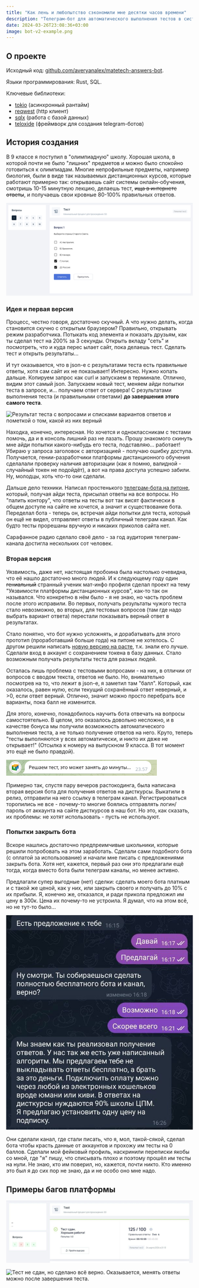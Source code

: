 ```yaml
---
title: "Как лень и любопытство сэкономили мне десятки часов времени"
description: "Телеграм-бот для автоматического выполнения тестов в системе онлайн-обучения"
date: 2024-03-26T23:08:36+03:00
image: bot-v2-example.png
---
```


## О проекте

Исходный код:
[github.com/averyanalex/matetech-answers-bot](https://github.com/averyanalex/matetech-answers-bot).

Языки программирования: Rust, SQL.

Ключевые библиотеки:
* [tokio](https://tokio.rs/) (асинхронный рантайм)
* [reqwest](https://github.com/seanmonstar/reqwest) (http клиент)
* [sqlx](https://github.com/launchbadge/sqlx) (работа с базой данных)
* [teloxide](https://github.com/teloxide/teloxide) (фреймворк для создания
telegram-ботов)

## История создания

В 9 классе я поступил в "олимпиадную" школу. Хорошая школа, в которой почти не
было "лишних" предметов и можно было спокойно готовиться к олимпиадам. Многие
непрофильные предметы, например биология, были в виде так называемых
дистанционных курсов, которые работают примерно так: открываешь сайт системы
онлайн-обучения, смотришь 10-15 минутную лекцию, делаешь тест, ~~ища в интернете
ответы~~, и получаешь свои кровные 80-100% правильных ответов.

![Пример того, как выглядит тест](test-example.png)

### Идея и первая версия

Процесс, честно говоря, достаточно скучный. А что нужно делать, когда становится
скучно с открытым браузером? Правильно, открывать режим разработчика. Потыкать
код элемента и показать друзьям, как ты сделал тест на 200% за 3 секунды.
Открыть вкладу "сеть" и посмотреть, что и куда перес    ылает сайт, пока делаешь
тест. Сделать тест и открыть результаты...

И тут оказывается, что в json-е с результатами теста есть правильные ответы,
хотя сам сайт их не показывает! Интересно. Нужно копать дальше. Копируем запрос
как curl и запускаем в терминале. Отлично, видим этот самый json. Запускаем
новый тест, меняем айди попытки теста в запросе, и... получаем ответ от сервера!
С результатами выполнения теста (и правильными ответами) **до завершения этого
самого теста**.

![Результат теста с вопросами и списками вариантов ответов и пометкой о том,
какой из них верный](result-question.png)

Находка, конечно, интересная. Но хочется и одноклассникам с тестами помочь, да и
в консоль лишний раз не лазать. Прошу знакомого скинуть мне айди попытки
какого-нибудь его теста, подставляю... работает! Убираю у запроса заголовок с
авторизацией - получаю ошибку доступа. Получается, гении-разработчики платформы
дистанционного обучения сделалали проверку наличия авторизации (как я помню,
валидной - случайный токен не подойдёт), а вот на права доступа успешно забили.
Ну, молодцы, хоть что-то они сделали.

Дальше дело техники. Написал простенького [телеграм-бота на
питоне](https://github.com/averyanalex/matetech-answers-bot/tree/legacy),
который, получая айди теста, присылал ответы на все вопросы. Но "палить
контору", что ответы на тесты вот так висят фактически в общем доступе на сайте
не хочется, а значит и существование бота. Переделал бота - теперь он, встречая
айди попытки для теста, который он ещё не видел, отправляет ответы в публичный
телеграм канал. Как будто тесты прорешаны вручную и никаких приколов сайта нет.

Сарафанное радио сделало своё дело - за год аудитория телеграм-канала достигла
нескольких сот человек.

### Вторая версия

Уязвимость, даже нет, настоящая пробоина была настолько очевидна, что её нашло
достаточно много людей. И к следующему году один ~~гениальный~~ странный ученик
мат-инфо профиля сделал проект на тему "Уязвимости платформы дистанционных
курсов", как-то так он назывался. Что конкретно в нём было - я не знаю, но часть
проблем  после этого исправили. Во первых, получать результаты чужого теста
стало невозможно, во вторых, для тестовых вопросов (там где надо выбрать вариант
ответа) перестали показывать верный ответ в результатах.

Стало понятно, что бот нужно усложнять, и дорабатывать для этого прототип
(проработавший больше года) на питоне не хотелось. С другом решили написать
[новую версию на расте](https://github.com/averyanalex/matetech-answers-bot),
т.к. знали его лучше. Сделали вход в аккаунт с сохранением токена в базу данных.
Стало возможным получать результаты теста для разных людей.

Осталась лишь проблема с тестовыми вопросами - на них, в отличии от вопросов с
вводом текста, ответов не было. Но, внимательно посмотрев на то, что лежит в
json-е, я заметил там "балл". Который, как оказалось, равен нулю, если текущий
сохранённый ответ неверный, и >0, если ответ верный. Отлично, значит можно
просто перебрать все варианты, пока балл не изменится.

Для этого, конечно, понадобилось научить бота отвечать на вопросы
самостоятельно. В целом, это оказалось довольно несложно, и в качестве бонуса мы
получили возможность автоматического выполнения теста, а не только получение
ответов на него. Круто, теперь "тесты выполняются у всех автоматически, и никто
их двже не открывает!" (Отсылка к номеру на выпускном 9 класса. В тот момент это
ещё не было правдой).

![Бот трудится](bot-solving.png)

Примерно так, спустя пару вечеров растокодинга, была написана вторая версия бота
для получения ответов на дисткурсы. Выкатили в релиз, отправили на него ссылку в
телеграм канал. Регистрироваться торопились не все - почему-то многие боялись
отправлять логин/пароль от аккаунта на сайте дисткурсов в наш бот. Но это, как
сказать, их проблемы: не хотят использовать - пусть не используют.

### Попытки закрыть бота

Вскоре нашлись достаточно предпреимчивые школьники, которые решили попробовать
на этом заработать. Сделали сами подобного бота (с оплатой за использование) и
начали мне писать с предложениями закрыть бота. Хотя нет, кажется, первый раз
они это предлагали ещё тогда, когда вместо бота были телеграм каналы, но менее
активно.

Предлагали супер выгодные (нет) сделки: сделать моего бота платным и с такой же
ценой, как у них, или закрыть своего и получать до 10% с их прибыли. Я, конечно
же, отказался, и ради прикола предложил им цену в 300к. Цена их почему-то не
устроила. Я думал, что на этом всё, но не тут-то было...

![Предлагают сделать бота платным](paid-bot-idea.jpg)

Они сделали канал, где стали писать, что я, мол, такой-сякой, сделал бота чтобы
красть данные от аккаунтов и прохожу им тесты на 0 баллов. Сделали мой фейковый
профиль, наскринили переписки якобы со мной, где "я" пишу, что списывать плохо и
поэтому прошёл им тесты на нули. Не знаю, кто им поверил, но, кажется, почти
никто. Кто именно это был я до сих пор не знаю, да и не особо оно мне надо.

## Примеры багов платформы

![Правильно сделано 3/4 задания, но в процентах - 125%](125-100.jpg)

![Тест не сдан, но сделано всё верно. Оказывается, менять ответы можно после
завершения теста.](full-but-not-pass.jpg)

